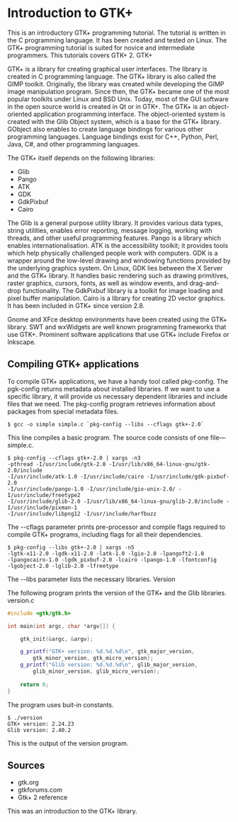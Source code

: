 # Introduction to GTK+

This is an introductory GTK+ programming tutorial. The tutorial is written in the C programming language. It has been created and tested on Linux. The GTK+ programming tutorial is suited for novice and intermediate programmers. This tutorials covers GTK+ 2.
GTK+

GTK+ is a library for creating graphical user interfaces. The library is created in C programming language. The GTK+ library is also called the GIMP toolkit. Originally, the library was created while developing the GIMP image manipulation program. Since then, the GTK+ became one of the most popular toolkits under Linux and BSD Unix. Today, most of the GUI software in the open source world is created in Qt or in GTK+. The GTK+ is an object-oriented application programming interface. The object-oriented system is created with the Glib Object system, which is a base for the GTK+ library. GObject also enables to create language bindings for various other programming languages. Language bindings exist for C++, Python, Perl, Java, C#, and other programming languages.

The GTK+ itself depends on the following libraries:

- Glib
- Pango
- ATK
- GDK
- GdkPixbuf
- Cairo

The Glib is a general purpose utility library. It provides various data types, string utilities, enables error reporting, message logging, working with threads, and other useful programming features. Pango is a library which enables internationalisation. ATK is the accessibility toolkit; it provides tools which help physically challenged people work with computers. GDK is a wrapper around the low-level drawing and windowing functions provided by the underlying graphics system. On Linux, GDK lies between the X Server and the GTK+ library. It handles basic rendering such as drawing primitives, raster graphics, cursors, fonts, as well as window events, and drag-and-drop functionality. The GdkPixbuf library is a toolkit for image loading and pixel buffer manipulation. Cairo is a library for creating 2D vector graphics. It has been included in GTK+ since version 2.8.

Gnome and XFce desktop environments have been created using the GTK+ library. SWT and wxWidgets are well known programming frameworks that use GTK+. Prominent software applications that use GTK+ include Firefox or Inkscape.

## Compiling GTK+ applications

To compile GTK+ applications, we have a handy tool called pkg-config. The pgk-config returns metadata about installed libraries. If we want to use a specific library, it will provide us necessary dependent libraries and include files that we need. The pkg-config program retrieves information about packages from special metadata files.

```
$ gcc -o simple simple.c `pkg-config --libs --cflags gtk+-2.0`
```

This line compiles a basic program. The source code consists of one file—simple.c.

```
$ pkg-config --cflags gtk+-2.0 | xargs -n3
-pthread -I/usr/include/gtk-2.0 -I/usr/lib/x86_64-linux-gnu/gtk-2.0/include
-I/usr/include/atk-1.0 -I/usr/include/cairo -I/usr/include/gdk-pixbuf-2.0
-I/usr/include/pango-1.0 -I/usr/include/gio-unix-2.0/ -I/usr/include/freetype2
-I/usr/include/glib-2.0 -I/usr/lib/x86_64-linux-gnu/glib-2.0/include -I/usr/include/pixman-1
-I/usr/include/libpng12 -I/usr/include/harfbuzz
```

The --cflags parameter prints pre-processor and compile flags required to compile GTK+ programs, including flags for all their dependencies.

```
$ pkg-config --libs gtk+-2.0 | xargs -n5
-lgtk-x11-2.0 -lgdk-x11-2.0 -latk-1.0 -lgio-2.0 -lpangoft2-1.0
-lpangocairo-1.0 -lgdk_pixbuf-2.0 -lcairo -lpango-1.0 -lfontconfig
-lgobject-2.0 -lglib-2.0 -lfreetype
```

The --libs parameter lists the necessary libraries.
Version

The following program prints the version of the GTK+ and the Glib libraries.
version.c

```cpp
#include <gtk/gtk.h>

int main(int argc, char *argv[]) {

    gtk_init(&argc, &argv);

    g_printf("GTK+ version: %d.%d.%d\n", gtk_major_version, 
        gtk_minor_version, gtk_micro_version);
    g_printf("Glib version: %d.%d.%d\n", glib_major_version,
        glib_minor_version, glib_micro_version);    
        
    return 0;
}
```

The program uses buit-in constants.

```
$ ./version 
GTK+ version: 2.24.23
Glib version: 2.40.2
```

This is the output of the version program.

## Sources

- gtk.org
- gtkforums.com
- Gtk+ 2 reference

This was an introduction to the GTK+ library. 